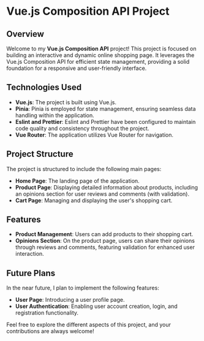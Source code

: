 # Vue.js Composition API Project

## Overview
Welcome to my **Vue.js Composition API** project! This project is focused on building an interactive and dynamic online shopping page. It leverages the Vue.js Composition API for efficient state management, providing a solid foundation for a responsive and user-friendly interface.

## Technologies Used
- **Vue.js**: The project is built using Vue.js.
- **Pinia**: Pinia is employed for state management, ensuring seamless data handling within the application.
- **Eslint and Prettier**: Eslint and Prettier have been configured to maintain code quality and consistency throughout the project.
- **Vue Router**: The application utilizes Vue Router for navigation.

## Project Structure
The project is structured to include the following main pages:

- **Home Page**: The landing page of the application.
- **Product Page**: Displaying detailed information about products, including an opinions section for user reviews and comments (with validation).
- **Cart Page**: Managing and displaying the user's shopping cart.

## Features
- **Product Management**: Users can add products to their shopping cart.
- **Opinions Section**: On the product page, users can share their opinions through reviews and comments, featuring validation for enhanced user interaction.

## Future Plans
In the near future, I plan to implement the following features:
- **User Page**: Introducing a user profile page.
- **User Authentication**: Enabling user account creation, login, and registration functionality.

Feel free to explore the different aspects of this project, and your contributions are always welcome!
